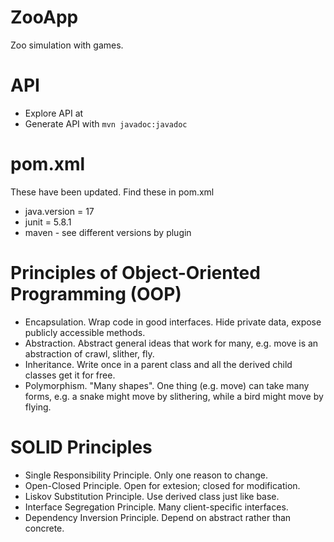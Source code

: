 # ZooApp
Zoo simulation with games.

# API
* Explore API at 
* Generate API with  ``mvn javadoc:javadoc``

# pom.xml

These have been updated. Find these in pom.xml
* java.version = 17
* junit = 5.8.1
* maven - see different versions by plugin

# Principles of Object-Oriented Programming (OOP)
* Encapsulation. Wrap code in good interfaces. Hide private data, expose publicly accessible methods.
* Abstraction. Abstract general ideas that work for many, e.g. move is an abstraction of crawl, slither, fly.
* Inheritance. Write once in a parent class and all the derived child classes get it for free.
* Polymorphism. "Many shapes". One thing (e.g. move) can take many forms, e.g. a snake might move by slithering, while a bird might move by flying.

# SOLID Principles 
* Single Responsibility Principle. Only one reason to change.
* Open-Closed Principle. Open for extesion; closed for modification.
* Liskov Substitution Principle. Use derived class just like base.
* Interface Segregation Principle. Many client-specific interfaces.
* Dependency Inversion Principle. Depend on abstract rather than concrete.
